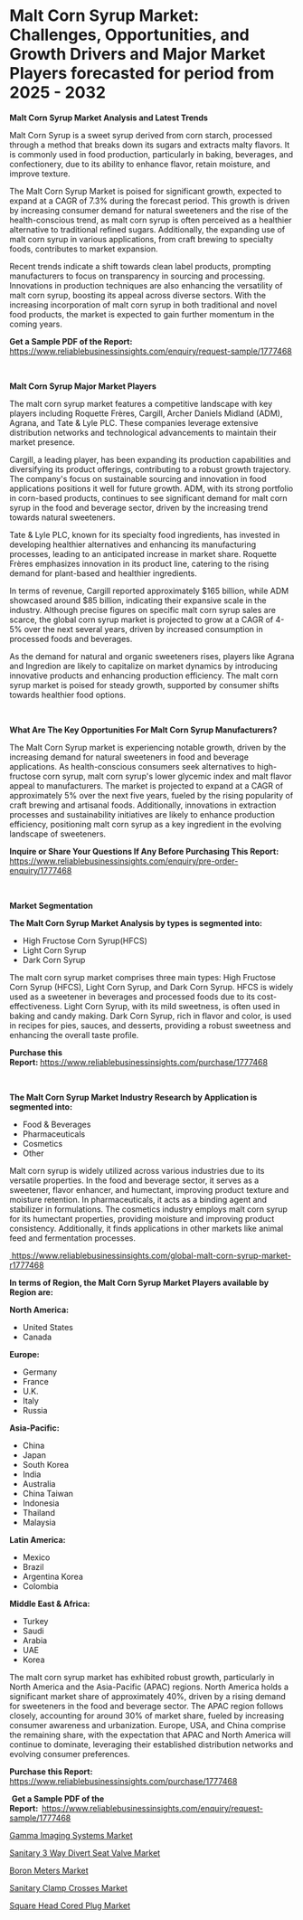 <p><h1>Malt Corn Syrup Market: Challenges, Opportunities, and Growth Drivers and Major Market Players forecasted for period from 2025 - 2032</h1></p><p><strong>Malt Corn Syrup Market Analysis and Latest Trends</strong></p>
<p><p>Malt Corn Syrup is a sweet syrup derived from corn starch, processed through a method that breaks down its sugars and extracts malty flavors. It is commonly used in food production, particularly in baking, beverages, and confectionery, due to its ability to enhance flavor, retain moisture, and improve texture.</p><p>The Malt Corn Syrup Market is poised for significant growth, expected to expand at a CAGR of 7.3% during the forecast period. This growth is driven by increasing consumer demand for natural sweeteners and the rise of the health-conscious trend, as malt corn syrup is often perceived as a healthier alternative to traditional refined sugars. Additionally, the expanding use of malt corn syrup in various applications, from craft brewing to specialty foods, contributes to market expansion. </p><p>Recent trends indicate a shift towards clean label products, prompting manufacturers to focus on transparency in sourcing and processing. Innovations in production techniques are also enhancing the versatility of malt corn syrup, boosting its appeal across diverse sectors. With the increasing incorporation of malt corn syrup in both traditional and novel food products, the market is expected to gain further momentum in the coming years.</p></p>
<p><strong>Get a Sample PDF of the Report:&nbsp;</strong> <a href="https://www.reliablebusinessinsights.com/enquiry/request-sample/1777468?utm_campaign=117&utm_medium=2&utm_source=Github&utm_content=ia&utm_term=28022025&utm_id=malt-corn-syrup">https://www.reliablebusinessinsights.com/enquiry/request-sample/1777468</a></p>
<p>&nbsp;</p>
<p><strong>Malt Corn Syrup Major Market Players</strong></p>
<p><p>The malt corn syrup market features a competitive landscape with key players including Roquette Frères, Cargill, Archer Daniels Midland (ADM), Agrana, and Tate & Lyle PLC. These companies leverage extensive distribution networks and technological advancements to maintain their market presence.</p><p>Cargill, a leading player, has been expanding its production capabilities and diversifying its product offerings, contributing to a robust growth trajectory. The company's focus on sustainable sourcing and innovation in food applications positions it well for future growth. ADM, with its strong portfolio in corn-based products, continues to see significant demand for malt corn syrup in the food and beverage sector, driven by the increasing trend towards natural sweeteners.</p><p>Tate & Lyle PLC, known for its specialty food ingredients, has invested in developing healthier alternatives and enhancing its manufacturing processes, leading to an anticipated increase in market share. Roquette Frères emphasizes innovation in its product line, catering to the rising demand for plant-based and healthier ingredients.</p><p>In terms of revenue, Cargill reported approximately $165 billion, while ADM showcased around $85 billion, indicating their expansive scale in the industry. Although precise figures on specific malt corn syrup sales are scarce, the global corn syrup market is projected to grow at a CAGR of 4-5% over the next several years, driven by increased consumption in processed foods and beverages.</p><p>As the demand for natural and organic sweeteners rises, players like Agrana and Ingredion are likely to capitalize on market dynamics by introducing innovative products and enhancing production efficiency. The malt corn syrup market is poised for steady growth, supported by consumer shifts towards healthier food options.</p></p>
<p>&nbsp;</p>
<p><strong>What Are The Key Opportunities For Malt Corn Syrup Manufacturers?</strong></p>
<p><p>The Malt Corn Syrup market is experiencing notable growth, driven by the increasing demand for natural sweeteners in food and beverage applications. As health-conscious consumers seek alternatives to high-fructose corn syrup, malt corn syrup's lower glycemic index and malt flavor appeal to manufacturers. The market is projected to expand at a CAGR of approximately 5% over the next five years, fueled by the rising popularity of craft brewing and artisanal foods. Additionally, innovations in extraction processes and sustainability initiatives are likely to enhance production efficiency, positioning malt corn syrup as a key ingredient in the evolving landscape of sweeteners.</p></p>
<p><strong>Inquire or Share Your Questions If Any Before Purchasing This Report:</strong> <a href="https://www.reliablebusinessinsights.com/enquiry/pre-order-enquiry/1777468?utm_campaign=117&utm_medium=2&utm_source=Github&utm_content=ia&utm_term=28022025&utm_id=malt-corn-syrup">https://www.reliablebusinessinsights.com/enquiry/pre-order-enquiry/1777468</a></p>
<p>&nbsp;</p>
<p><strong>Market Segmentation</strong></p>
<p><strong>The Malt Corn Syrup Market Analysis by types is segmented into:</strong></p>
<p><ul><li>High Fructose Corn Syrup(HFCS)</li><li>Light Corn Syrup</li><li>Dark Corn Syrup</li></ul></p>
<p><p>The malt corn syrup market comprises three main types: High Fructose Corn Syrup (HFCS), Light Corn Syrup, and Dark Corn Syrup. HFCS is widely used as a sweetener in beverages and processed foods due to its cost-effectiveness. Light Corn Syrup, with its mild sweetness, is often used in baking and candy making. Dark Corn Syrup, rich in flavor and color, is used in recipes for pies, sauces, and desserts, providing a robust sweetness and enhancing the overall taste profile.</p></p>
<p><strong>Purchase this Report:&nbsp;</strong><a href="https://www.reliablebusinessinsights.com/purchase/1777468?utm_campaign=117&utm_medium=2&utm_source=Github&utm_content=ia&utm_term=28022025&utm_id=malt-corn-syrup">https://www.reliablebusinessinsights.com/purchase/1777468</a></p>
<p>&nbsp;</p>
<p><strong>The Malt Corn Syrup Market Industry Research by Application is segmented into:</strong></p>
<p><ul><li>Food & Beverages</li><li>Pharmaceuticals</li><li>Cosmetics</li><li>Other</li></ul></p>
<p><p>Malt corn syrup is widely utilized across various industries due to its versatile properties. In the food and beverage sector, it serves as a sweetener, flavor enhancer, and humectant, improving product texture and moisture retention. In pharmaceuticals, it acts as a binding agent and stabilizer in formulations. The cosmetics industry employs malt corn syrup for its humectant properties, providing moisture and improving product consistency. Additionally, it finds applications in other markets like animal feed and fermentation processes.</p></p>
<p><a href="https://www.reliablebusinessinsights.com/global-malt-corn-syrup-market-r1777468?utm_campaign=117&utm_medium=2&utm_source=Github&utm_content=ia&utm_term=28022025&utm_id=malt-corn-syrup">&nbsp;https://www.reliablebusinessinsights.com/global-malt-corn-syrup-market-r1777468</a></p>
<p><strong>In terms of Region, the Malt Corn Syrup Market Players available by Region are:</strong></p>
<p>
    <p> <strong> North America: </strong>
        <ul>
            <li>United States</li>
            <li>Canada</li>
        </ul>
        </p> 
    <p> <strong> Europe: </strong>
        <ul>
            <li>Germany</li>
            <li>France</li>
            <li>U.K.</li>
            <li>Italy</li>
            <li>Russia</li>
        </ul>
        </p> 
    <p> <strong> Asia-Pacific: </strong>
        <ul>
            <li>China</li>
            <li>Japan</li>
            <li>South Korea</li>
            <li>India</li>
            <li>Australia</li>
            <li>China Taiwan</li>
            <li>Indonesia</li>
            <li>Thailand</li>
            <li>Malaysia</li>
        </ul>
        </p> 
    <p> <strong> Latin America: </strong>
        <ul>
            <li>Mexico</li>
            <li>Brazil</li>
            <li>Argentina Korea</li>
            <li>Colombia</li>
        </ul>
        </p> 
    <p> <strong> Middle East & Africa: </strong>
        <ul>
            <li>Turkey</li>
            <li>Saudi</li>
            <li>Arabia</li>
            <li>UAE</li>
            <li>Korea</li>
        </ul>
    </p>
    </p>
<p><p>The malt corn syrup market has exhibited robust growth, particularly in North America and the Asia-Pacific (APAC) regions. North America holds a significant market share of approximately 40%, driven by a rising demand for sweeteners in the food and beverage sector. The APAC region follows closely, accounting for around 30% of market share, fueled by increasing consumer awareness and urbanization. Europe, USA, and China comprise the remaining share, with the expectation that APAC and North America will continue to dominate, leveraging their established distribution networks and evolving consumer preferences.</p></p>
<p><strong>Purchase this Report: </strong><a href="https://www.reliablebusinessinsights.com/purchase/1777468?utm_campaign=117&utm_medium=2&utm_source=Github&utm_content=ia&utm_term=28022025&utm_id=malt-corn-syrup">https://www.reliablebusinessinsights.com/purchase/1777468</a></p>
<p>&nbsp;<strong>Get a Sample PDF of the Report:&nbsp;&nbsp;</strong><a href="https://www.reliablebusinessinsights.com/enquiry/request-sample/1777468?utm_campaign=117&utm_medium=2&utm_source=Github&utm_content=ia&utm_term=28022025&utm_id=malt-corn-syrup">https://www.reliablebusinessinsights.com/enquiry/request-sample/1777468</a></p>
<p><strong></strong></p>
<p><p><a href="https://github.com/llanamatin1x/Market-Research-Report-List-1/blob/main/gamma-imaging-systems-market.md?utm_campaign=117&utm_medium=2&utm_source=Github&utm_content=ia&utm_term=28022025&utm_id=malt-corn-syrup">Gamma Imaging Systems Market</a></p><p><a href="https://github.com/lalkobrinarb/Market-Research-Report-List-1/blob/main/sanitary-3-way-divert-seat-valve-market.md?utm_campaign=117&utm_medium=2&utm_source=Github&utm_content=ia&utm_term=28022025&utm_id=malt-corn-syrup">Sanitary 3 Way Divert Seat Valve Market</a></p><p><a href="https://github.com/boltzoursoaf/Market-Research-Report-List-1/blob/main/boron-meters-market.md?utm_campaign=117&utm_medium=2&utm_source=Github&utm_content=ia&utm_term=28022025&utm_id=malt-corn-syrup">Boron Meters Market</a></p><p><a href="https://github.com/doldopozzal9/Market-Research-Report-List-1/blob/main/sanitary-clamp-crosses-market.md?utm_campaign=117&utm_medium=2&utm_source=Github&utm_content=ia&utm_term=28022025&utm_id=malt-corn-syrup">Sanitary Clamp Crosses Market</a></p><p><a href="https://github.com/ducheasperxf/Market-Research-Report-List-1/blob/main/square-head-cored-plug-market.md?utm_campaign=117&utm_medium=2&utm_source=Github&utm_content=ia&utm_term=28022025&utm_id=malt-corn-syrup">Square Head Cored Plug Market</a></p></p>